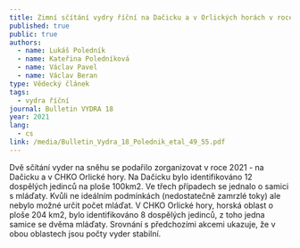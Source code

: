 ```yaml
---
title: Zimní sčítání vydry říční na Dačicku a v Orlických horách v roce 2021
published: true
public: true
authors:
  - name: Lukáš Poledník
  - name: Kateřina Poledníková
  - name: Václav Pavel
  - name: Václav Beran
type: Vědecký článek
tags:
  - vydra říční
journal: Bulletin VYDRA 18
year: 2021
lang:
  - cs
link: /media/Bulletin_Vydra_18_Polednik_etal_49_55.pdf
---
```

Dvě sčítání vyder na sněhu se podařilo zorganizovat v roce 2021 - na Dačicku a v CHKO Orlické hory. Na Dačicku bylo identifikováno 12 dospělých jedinců na ploše 100km2. Ve třech případech se jednalo o samici s mláďaty. Kvůli  ne ideálním podmínkách (nedostatečně zamrzlé toky) ale nebylo možné určit počet mláďat. V CHKO Orlické hory, horská oblast o ploše 204 km2, bylo identifikováno 8 dospělých jedinců, z toho jedna samice se dvěma mláďaty. Srovnání s předchozími akcemi ukazuje, že v obou oblastech jsou počty vyder stabilní.
